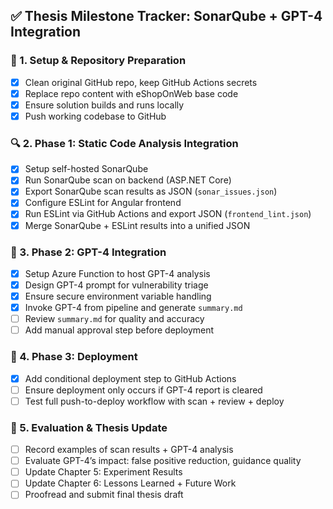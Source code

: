 ## ✅ Thesis Milestone Tracker: SonarQube + GPT-4 Integration

### 📁 1. Setup & Repository Preparation
- [x] Clean original GitHub repo, keep GitHub Actions secrets
- [x] Replace repo content with eShopOnWeb base code
- [x] Ensure solution builds and runs locally
- [x] Push working codebase to GitHub

### 🔍 2. Phase 1: Static Code Analysis Integration
- [x] Setup self-hosted SonarQube
- [x] Run SonarQube scan on backend (ASP.NET Core)
- [x] Export SonarQube scan results as JSON (`sonar_issues.json`)
- [x] Configure ESLint for Angular frontend
- [x] Run ESLint via GitHub Actions and export JSON (`frontend_lint.json`)
- [x] Merge SonarQube + ESLint results into a unified JSON

### 🤖 3. Phase 2: GPT-4 Integration
- [x] Setup Azure Function to host GPT-4 analysis
- [x] Design GPT-4 prompt for vulnerability triage
- [x] Ensure secure environment variable handling
- [x] Invoke GPT-4 from pipeline and generate `summary.md`
- [ ] Review `summary.md` for quality and accuracy
- [ ] Add manual approval step before deployment

### 🚀 4. Phase 3: Deployment
- [x] Add conditional deployment step to GitHub Actions
- [ ] Ensure deployment only occurs if GPT-4 report is cleared
- [ ] Test full push-to-deploy workflow with scan + review + deploy

### 🧪 5. Evaluation & Thesis Update
- [ ] Record examples of scan results + GPT-4 analysis
- [ ] Evaluate GPT-4’s impact: false positive reduction, guidance quality
- [ ] Update Chapter 5: Experiment Results
- [ ] Update Chapter 6: Lessons Learned + Future Work
- [ ] Proofread and submit final thesis draft
